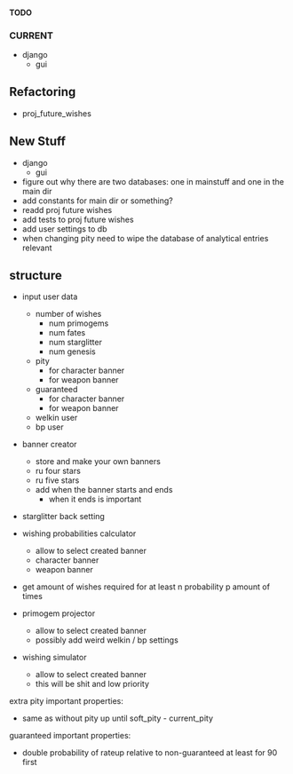 #### TODO

### CURRENT

- django
  - gui

## Refactoring

- proj_future_wishes

## New Stuff

- django
  - gui
- figure out why there are two databases: one in mainstuff and one in the main dir
- add constants for main dir or something?
- readd proj future wishes
- add tests to proj future wishes
- add user settings to db
- when changing pity need to wipe the database of analytical entries relevant

## structure

- input user data
  - number of wishes
    - num primogems
    - num fates
    - num starglitter
    - num genesis
  - pity
    - for character banner
    - for weapon banner
  - guaranteed
    - for character banner
    - for weapon banner
  - welkin user
  - bp user

- banner creator
  - store and make your own banners
  - ru four stars
  - ru five stars
  - add when the banner starts and ends
    - when it ends is important

- starglitter back setting

- wishing probabilities calculator
  - allow to select created banner
  - character banner
  - weapon banner

- get amount of wishes required for at least n probability p amount of times

- primogem projector
  - allow to select created banner
  - possibly add weird welkin / bp settings

- wishing simulator
  - allow to select created banner
  - this will be shit and low priority

extra pity important properties:

- same as without pity up until soft_pity - current_pity

guaranteed important properties:

- double probability of rateup relative to non-guaranteed at least for 90 first
